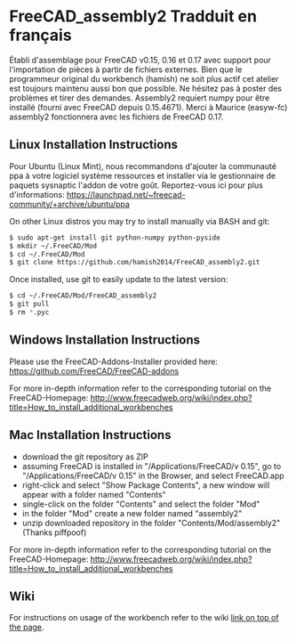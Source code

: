 FreeCAD_assembly2 Tradduit en français
======================================

Établi d'assemblage pour FreeCAD v0.15, 0.16 et 0.17 avec support pour l'importation de pièces à partir de fichiers externes.
Bien que le programmeur original du workbench (hamish) ne soit plus actif
cet atelier est toujours maintenu aussi bon que possible.
Ne hésitez pas à poster des problèmes et tirer des demandes.
Assembly2 requiert numpy pour être installé (fourni avec FreeCAD depuis 0.15.4671).
Merci à Maurice (easyw-fc) assembly2 fonctionnera avec les fichiers de FreeCAD 0.17.


Linux Installation Instructions
-------------------------------

Pour Ubuntu (Linux Mint), nous recommandons d'ajouter la communauté ppa à votre logiciel système
ressources et installer via le gestionnaire de paquets sysnaptic l'addon de votre goût.
Reportez-vous ici pour plus d'informations:
https://launchpad.net/~freecad-community/+archive/ubuntu/ppa

On other Linux distros you may try to install manually via BASH and git:

```bash
$ sudo apt-get install git python-numpy python-pyside
$ mkdir ~/.FreeCAD/Mod
$ cd ~/.FreeCAD/Mod
$ git clone https://github.com/hamish2014/FreeCAD_assembly2.git
```

Once installed, use git to easily update to the latest version:

```bash
$ cd ~/.FreeCAD/Mod/FreeCAD_assembly2
$ git pull
$ rm *.pyc
```

Windows Installation Instructions
---------------------------------

Please use the FreeCAD-Addons-Installer provided here:
https://github.com/FreeCAD/FreeCAD-addons

For more in-depth information refer to the corresponding tutorial on the FreeCAD-Homepage:
http://www.freecadweb.org/wiki/index.php?title=How_to_install_additional_workbenches

Mac Installation Instructions
-----------------------------

* download the git repository as ZIP
* assuming FreeCAD is installed in "/Applications/FreeCAD/v 0.15", go to "/Applications/FreeCAD/v 0.15" in the Browser, and select FreeCAD.app
* right-click and select "Show Package Contents", a new window will appear with a folder named "Contents"
* single-click on the folder "Contents" and select the folder "Mod"
* in the folder "Mod" create a new folder named "assembly2"
* unzip downloaded repository in the folder "Contents/Mod/assembly2"
(Thanks piffpoof)


For more in-depth information refer to the corresponding tutorial on the FreeCAD-Homepage:
http://www.freecadweb.org/wiki/index.php?title=How_to_install_additional_workbenches

Wiki
----

For instructions on usage of the workbench refer to the wiki
[link on top of the page](https://github.com/hamish2014/FreeCAD_assembly2/wiki).

